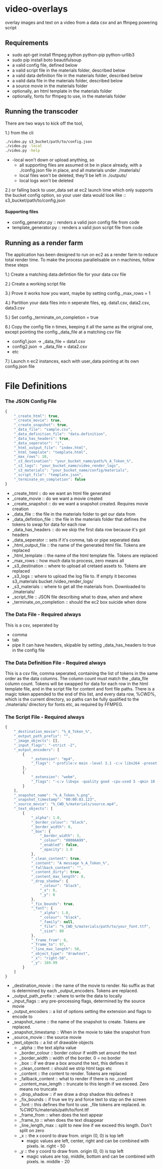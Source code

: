 # video-overlays
overlay images and text on a video from a data csv and an ffmpeg powering script
## Requirements
  * sudo apt-get install ffmpeg python python-pip python-urllib3
  * sudo pip install boto beautifulsoup
  * a valid config file, defined below
  * a valid script file in the materials folder, described below
  * a valid data definition file in the materials folder, described below
  * a valid data file in the materials folder, described below
  * a source movie in the materials folder
  * optionally, an html template in the materials folder
  * optionally, fonts for ffmpeg to use, in the materials folder

## Running the transcoder
There are two ways to kick off the tool, 

1.) from the cli
```bash
./video.py s3_bucket/path/to/config.json
./video.py -local
./video.py -help
```
  * -local won't down or upload anything, so 
    * all supporting files are assumed ot be in place already, with a ./config.json file in place, and all materials under ./materials/
    * local files won't be deleted, they'll be left in ./outputs/
    * local logs won't be deleted

2.) or falling back to user_data set at ec2 launch time which only supports the bucket config option, so your user data would look like :: s3_bucket/path/to/config.json

#### Supporting files
  * config_generator.py :: renders a valid json config file from code
  * template_generator.py :: renders a valid json script file from code

## Running as a render farm
The application has been designed to run on ec2 as a render farm to reduce total render time. To make the process parallelisable on n machines, follow these steps

1.) Create a matching data.defintion file for your data csv file

2.) Create a working script file

3.) Prove it works how you want, maybe by setting config._max_rows = 1

4.) Partition your data files into n seperate files, eg. data1.csv, data2.csv, data3.csv

5.) Set config._terminate_on_completion = true

6.) Copy the config file n times, keeping it all the same as the original one, except pointing the config._data_file at a matching csv file
  * config1.json -> _data_file = data1.csv
  * config2.json -> _data_file = data2.csv
  * etc

7.) Launch n ec2 instances, each with user_data pointing at its own config.json file

# File Definitions

### The JSON Config File
```javascript
{
	"_create_html": true,
	"_create_movie": true, 
	"_create_snapshot": true, 
    "_data_file": "sample.csv", 
    "_data_definition_file": "data.definition", 
    "_data_has_headers": true, 
    "_data_seperator": "|", 
    "_html_output_file": "index.html", 
    "_html_template": "template.html", 
    "_max_rows": 10, 
    "_s3_destination": "your_bucket_name/path/%_A_Token_%", 
    "_s3_logs": "your_bucket_name/video_render_logs", 
    "_s3_materials": "your_bucket_name/config/materials", 
    "_script_file": "template.json", 
    "_terminate_on_completion": false
}
```
*   _create_html :: do we want an html file generated
*   _create_movie :: do we want a movie created
*   _create_snapshot :: do we want a snapshot created. Requires movie creation
*   _data_file :: the file in the materials folder to get our data from
*   _data_defintion_file :: the file in the materials folder that defines the tokens to swap for data for each row
*   _data_has_headers :: do we skip the first data row because it's got headers
*   _data_seperator :: sets if it's comma, tab or pipe seperated data
*   _html_output_file :: the name of the generated html file. Tokens are replaced
*   _html_template :: the name of the html template file. Tokens are replaced
*   _max_rows :: how much data to process, zero means all
*   _s3_destination :: where to upload all cretaed assets to. Tokens are replaced
*   _s3_logs :: where to upload the log file to. If empty it becomes s3_materials bucket /video_render_logs/
*   _s3_materials :: where to get all the materials from. Downloaded to ./materials/
*   _script_file :: JSON file describing what to draw, when and where
*   _terminate_on_completion :: should the ec2 box suicide when done
### The Data File - Required always
This is a csv, seperated by
* comma
* tab
* pipe
It can have headers, skipable by setting _data_has_headers to true in the config file

### The Data Definition File - Required always
This is a csv file, comma seperated, containing the list of tokens in the same order as the data columns. The column count must match the _data_file column count. Tokens will be swapped for data for each row in the html template file, and in the script file for content and font file paths. There is a magic token appended to the end of this list, and every data row, %_CWD_%, which is the current directory, so paths can be fully qualified to the ./materials/ directory for fonts etc, as required by FFMPEG.

### The Script File - Required always
```javascript
{
    "_destination_movie": "%_A_Token_%", 
    "_output_path_prefix": "", 
    "_image_objects": [], 
    "_input_flags": "-strict -2", 
    "_output_encoders": [
		{
			"_extension": "mp4", 
			"_flags": "-profile:v main -level 3.1 -c:v libx264 -preset slow -crf 22 -threads 8"
		}, 
		{
			"_extension": "webm", 
			"_flags": "-c:v libvpx -quality good -cpu-used 5 -qmin 10 -qmax 42 -crf 18 -b:v 1M -c:a libvorbis -threads 8"
		}
    ],
    "_snapshot_name": "%_A_Token_%.png", 
    "_snapshot_timestamp": "00:00:03.123", 
    "_source_movie": "%_CWD_%/materials/source.mp4", 
    "_text_objects": [
        {
            "_alpha": 1.0, 
            "_border_colour": "black", 
            "_border_width": 0, 
            "_box": {
                "_border_width": 3, 
                "_colour": "0000AA99", 
                "_enabled": false, 
                "_opacity": 1.0
            }, 
            "_clean_content": true, 
            "_content": "A message %_A_Token_%", 
            "_fallback_content": "", 
            "_content_dirty": true, 
            "_content_max_length": 0, 
            "_drop_shadow": {
                "_colour": "black", 
                "_x": 0, 
                "_y": 0
            }, 
            "_fix_bounds": true, 
            "_font": {
                "_alpha": 1.0, 
                "_colour": "black", 
                "_family": null, 
                "_file": "%_CWD_%/materials/path/to/your_font.ttf", 
                "_size": 80
            }, 
            "_frame_from": 0, 
            "_frame_to": 97, 
            "_line_max_length": 50, 
            "_object_type": "drawtext", 
            "_x": "right-50", 
            "_y": 169.99
        }
    ]
}
```
* _destination_movie :: the name of the movie to render. No suffix as that is determined by each _output_encoders. Tokens are replaced.
* _output_path_prefix :: where to write the data to locally
* _input_flags :: any pre-processing flags, determined by the source movie
* _output_encoders :: a list of options setting the extension and flags to encode to
* _snapshot_name :: the name of the snapshot to create. Tokens are replaced.
* _snapshot_timestamp :: When in the movie to take the snapshot from
* _source_movie :: the source movie
* _text_objects :: a list of drawable objects
  * _alpha :: the text alpha value
  * _border_colour :: border colour if width set around the text
  * _border_width :: width of the border. 0 = no border
  * _box :: if we draw a box around the text, this defines it
  * _clean_content :: should we strip html tags etc
  * _content :: the content to render. Tokens are replaced
  * _fallback_content :: what to render if there is no _content
  * _content_max_length :: truncate to this length if we exceed. Zero means no truncate
  * _drop_shadow :: if we draw a drop shadow this defines it
  * _fix_bounds :: if true we try and force text to stay on the screen
  * _font :: this defines the font to use. _file tokens are replaced. ie. %_CWD_%/materials/path/to/font.ttf
  * _frame_from :: when does the text appear
  * _frame_to :: when does the text disappear
  * _line_length_max :: split to new line if we exceed this length. Don't split on zero
  * _x :: the x coord to draw from. origin (0, 0) is top left
    * magic values are left, center, right and can be combined with pixels. ie. right - 50
  * _y :: the y coord to draw from. origin (0, 0) is top left
    * magic values are top, middle, bottom and can be combined with pixels. ie. middle - 20
